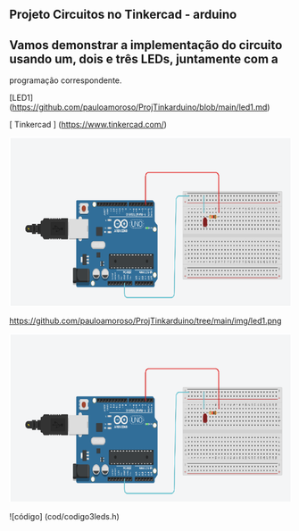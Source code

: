 

##  Projeto Circuitos no Tinkercad - arduino

## Vamos demonstrar a implementação do circuito usando um, dois e três LEDs, juntamente com a 
programação correspondente.


 [LED1] (https://github.com/pauloamoroso/ProjTinkarduino/blob/main/led1.md)



[ Tinkercad ] (https://www.tinkercad.com/)


![led1.png](https://raw.githubusercontent.com/pauloamoroso/ProjTinkarduino/main/img/led1.png)




https://github.com/pauloamoroso/ProjTinkarduino/tree/main/img/led1.png


![led1](img/led1.png)

























![código] (cod/codigo3leds.h)

